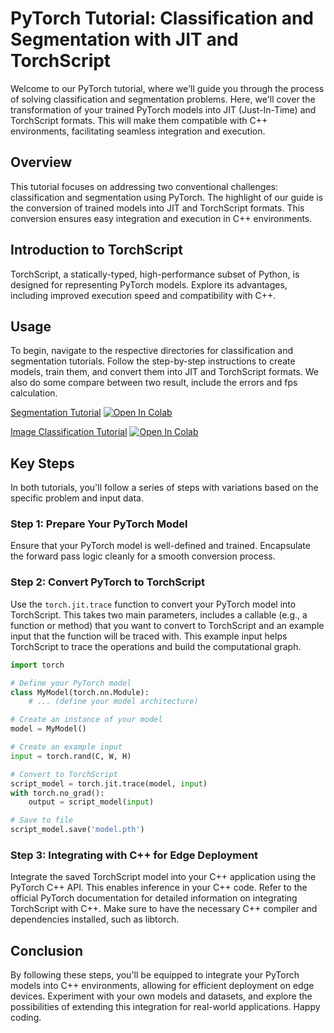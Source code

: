 # PyTorch Tutorial: Classification and Segmentation with JIT and TorchScript

Welcome to our PyTorch tutorial, where we'll guide you through the process of solving classification and segmentation problems. Here, we'll cover the transformation of your trained PyTorch models into JIT (Just-In-Time) and TorchScript formats. This will make them compatible with C++ environments, facilitating seamless integration and execution.

## Overview

This tutorial focuses on addressing two conventional challenges: classification and segmentation using PyTorch. The highlight of our guide is the conversion of trained models into JIT and TorchScript formats. This conversion ensures easy integration and execution in C++ environments.

## Introduction to TorchScript

TorchScript, a statically-typed, high-performance subset of Python, is designed for representing PyTorch models. Explore its advantages, including improved execution speed and compatibility with C++.

## Usage

To begin, navigate to the respective directories for classification and segmentation tutorials. Follow the step-by-step instructions to create models, train them, and convert them into JIT and TorchScript formats. We also do some compare between two result, include the errors and fps calculation.

[Segmentation Tutorial](./tutorials/segmentation.ipynb)
<a target="_blank" href="https://colab.research.google.com/github/nhtlongcs/torch-realtime/blob/master/tutorials/segmentation.ipynb">
  <img src="https://colab.research.google.com/assets/colab-badge.svg" alt="Open In Colab"/>
</a>

[Image Classification Tutorial](./tutorials/classification.ipynb) 
<a target="_blank" href="https://colab.research.google.com/github/nhtlongcs/torch-realtime/blob/master/tutorials/classification.ipynb">
  <img src="https://colab.research.google.com/assets/colab-badge.svg" alt="Open In Colab"/>
</a>

## Key Steps

In both tutorials, you'll follow a series of steps with variations based on the specific problem and input data.

### Step 1: Prepare Your PyTorch Model

Ensure that your PyTorch model is well-defined and trained. Encapsulate the forward pass logic cleanly for a smooth conversion process.

### Step 2: Convert PyTorch to TorchScript

Use the `torch.jit.trace` function to convert your PyTorch model into TorchScript. This takes two main parameters, includes a callable (e.g., a function or method) that you want to convert to TorchScript and an example input that the function will be traced with. This example input helps TorchScript to trace the operations and build the computational graph.

```python
import torch

# Define your PyTorch model
class MyModel(torch.nn.Module):
    # ... (define your model architecture)

# Create an instance of your model
model = MyModel()

# Create an example input
input = torch.rand(C, W, H) 

# Convert to TorchScript
script_model = torch.jit.trace(model, input)
with torch.no_grad():
    output = script_model(input)

# Save to file
script_model.save('model.pth') 
```

### Step 3: Integrating with C++ for Edge Deployment

Integrate the saved TorchScript model into your C++ application using the PyTorch C++ API. This enables inference in your C++ code. Refer to the official PyTorch documentation for detailed information on integrating TorchScript with C++. Make sure to have the necessary C++ compiler and dependencies installed, such as libtorch.

## Conclusion

By following these steps, you'll be equipped to integrate your PyTorch models into C++ environments, allowing for efficient deployment on edge devices. Experiment with your own models and datasets, and explore the possibilities of extending this integration for real-world applications. Happy coding.

